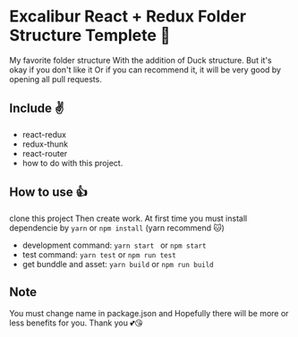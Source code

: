 # Excalibur React + Redux Folder Structure Templete 🤣
My favorite folder structure With the addition of Duck structure. But it's okay if you don't like it Or if you can recommend it, it will be very good by opening all pull requests.

## Include ✌
- react-redux
- redux-thunk
- react-router
- how to do with this project.

## How to use 👍
clone this project Then create work. At first time you must install dependencie by `yarn` or `npm install` (yarn recommend 🐱)
- development command: `yarn start ` or `npm start`
- test command: `yarn test` or `npm run test`
- get bunddle and asset: `yarn build` or `npm run build`

## Note
You must change name in package.json and Hopefully there will be more or less benefits for you. Thank you 💕😘